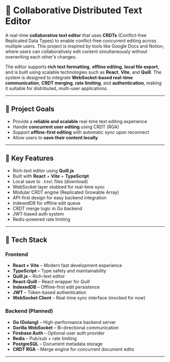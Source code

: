    # 📝 Collaborative Distributed Text Editor

A  real-time **collaborative text editor** that uses **CRDTs** (Conflict-free Replicated Data Types) to enable conflict-free concurrent editing across multiple users. This project is inspired by tools like Google Docs and Notion, where users can collaboratively edit content simultaneously without overwriting each other's changes.

The editor supports **rich text formatting**, **offline editing**, **local file export**, and is built using scalable technologies such as **React**, **Vite**, and **Quill**. The system is designed to integrate **WebSocket-based real-time communication**, **CRDT merging**, **rate limiting**, and **authentication**, making it suitable for distributed, multi-user applications.

---

## 📌 Project Goals

- Provide a **reliable and scalable** real-time text editing experience
- Handle **concurrent user editing** using CRDT (RGA)
- Support **offline-first editing** with automatic sync upon reconnect
- Allow users to **save their content locally**

---

## 🚀 Key Features

-  Rich-text editor using **Quill.js**
-  Built with **React** + **Vite** + **TypeScript**
- Local save to `.html` files (download)
-  WebSocket layer stubbed for real-time sync
- Modular CRDT engine (Replicated Growable Array)
- API-first design for easy backend integration
-  IndexedDB for offline edit queue 
-  CRDT merge logic in Go backend 
-  JWT-based auth system 
-  Redis-powered rate limiting 

---

## 🧱 Tech Stack

### Frontend
- **React + Vite** – Modern fast development experience
- **TypeScript** – Type safety and maintainability
- **Quill.js** – Rich-text editor
- **React-Quill** – React wrapper for Quill
- **IndexedDB** – Offline-first edit persistence 
- **JWT** – Token-based authentication
- **WebSocket Client** – Real-time sync interface (mocked for now)

### Backend (Planned)
- **Go (Golang)** – High-performance backend server
- **Gorilla WebSocket** – Bi-directional communication
- **Firebase Auth** – Optional user auth provider
- **Redis** – Pub/sub + rate limiting
- **PostgreSQL** – Document metadata storage
- **CRDT RGA** – Merge engine for concurrent document edits

---


